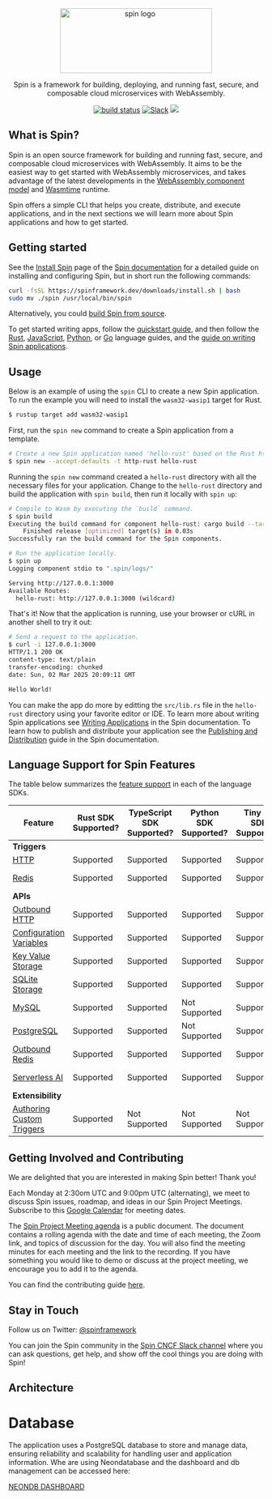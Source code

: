 <div align="center">
  <picture>
    <source media="(prefers-color-scheme: dark)" srcset="./docs/static/image/logo-dark.png">
    <img alt="spin logo" src="./docs/static/image/logo.png" width="300" height="128">
  </picture>
  <p>Spin is a framework for building, deploying, and running fast, secure, and composable cloud microservices with WebAssembly.</p>
      <a href="https://github.com/spinframework/spin/actions/workflows/build.yml"><img src="https://github.com/spinframework/spin/actions/workflows/build.yml/badge.svg" alt="build status" /></a>
      <a href="https://cloud-native.slack.com/archives/C089NJ9G1V0"><img alt="Slack" src="https://img.shields.io/badge/slack-spin-green.svg?logo=slack"></a>
      <a href="https://www.bestpractices.dev/projects/10373"><img src="https://www.bestpractices.dev/projects/10373/badge"></a>
</div>

## What is Spin?

Spin is an open source framework for building and running fast, secure, and
composable cloud microservices with WebAssembly. It aims to be the easiest way
to get started with WebAssembly microservices, and takes advantage of the latest
developments in the
[WebAssembly component model](https://github.com/WebAssembly/component-model)
and [Wasmtime](https://wasmtime.dev/) runtime.

Spin offers a simple CLI that helps you create, distribute, and execute
applications, and in the next sections we will learn more about Spin
applications and how to get started.

## Getting started

See the [Install Spin](https://spinframework.dev/install) page of the [Spin documentation](https://spinframework.dev) for a detailed
guide on installing and configuring Spin, but in short run the following commands:

```bash
curl -fsSL https://spinframework.dev/downloads/install.sh | bash
sudo mv ./spin /usr/local/bin/spin
```

Alternatively, you could [build Spin from source](https://spinframework.dev/contributing-spin).

To get started writing apps, follow the [quickstart guide](https://spinframework.dev/quickstart/),
and then follow the
[Rust](https://spinframework.dev/rust-components/), [JavaScript](https://spinframework.dev/javascript-components), [Python](https://spinframework.dev/python-components), or [Go](https://spinframework.dev/go-components/)
language guides, and the [guide on writing Spin applications](https://spinframework.dev/writing-apps/).

## Usage

Below is an example of using the `spin` CLI to create a new Spin application. To run the example you will need to install the `wasm32-wasip1` target for Rust.

```bash
$ rustup target add wasm32-wasip1
```

First, run the `spin new` command to create a Spin application from a template.

```bash
# Create a new Spin application named 'hello-rust' based on the Rust http template, accepting all defaults
$ spin new --accept-defaults -t http-rust hello-rust
```

Running the `spin new` command created a `hello-rust` directory with all the necessary files for your application. Change to the `hello-rust` directory and build the application with `spin build`, then run it locally with `spin up`:

```bash
# Compile to Wasm by executing the `build` command.
$ spin build
Executing the build command for component hello-rust: cargo build --target wasm32-wasip1 --release
    Finished release [optimized] target(s) in 0.03s
Successfully ran the build command for the Spin components.

# Run the application locally.
$ spin up
Logging component stdio to ".spin/logs/"

Serving http://127.0.0.1:3000
Available Routes:
  hello-rust: http://127.0.0.1:3000 (wildcard)
```

That's it! Now that the application is running, use your browser or cURL in another shell to try it out:

```bash
# Send a request to the application.
$ curl -i 127.0.0.1:3000
HTTP/1.1 200 OK
content-type: text/plain
transfer-encoding: chunked
date: Sun, 02 Mar 2025 20:09:11 GMT

Hello World!
```

You can make the app do more by editting the `src/lib.rs` file in the `hello-rust` directory using your favorite editor or IDE. To learn more about writing Spin applications see [Writing Applications](https://spinframework.dev/writing-apps) in the Spin documentation. To learn how to publish and distribute your application see the [Publishing and Distribution](https://spinframework.dev/distributing-apps) guide in the Spin documentation.

## Language Support for Spin Features

The table below summarizes the [feature support](https://spinframework.dev/language-support-overview) in each of the language SDKs.

| Feature                                                                                                   | Rust SDK Supported? | TypeScript SDK Supported? | Python SDK Supported? | Tiny Go SDK Supported? | C# SDK Supported? |
| --------------------------------------------------------------------------------------------------------- | ------------------- | ------------------------- | --------------------- | ---------------------- | ----------------- |
| **Triggers**                                                                                              |
| [HTTP](https://spinframework.dev/http-trigger)                                                            | Supported           | Supported                 | Supported             | Supported              | Supported         |
| [Redis](https://spinframework.dev/redis-trigger)                                                          | Supported           | Supported                 | Supported             | Supported              | Not Supported     |
| **APIs**                                                                                                  |
| [Outbound HTTP](https://spinframework.dev/rust-components.md#sending-outbound-http-requests)              | Supported           | Supported                 | Supported             | Supported              | Supported         |
| [Configuration Variables](https://spinframework.dev/variables)                                            | Supported           | Supported                 | Supported             | Supported              | Supported         |
| [Key Value Storage](https://spinframework.dev/kv-store-api-guide)                                         | Supported           | Supported                 | Supported             | Supported              | Not Supported     |
| [SQLite Storage](https://spinframework.dev/sqlite-api-guide)                                              | Supported           | Supported                 | Supported             | Supported              | Not Supported     |
| [MySQL](https://spinframework.dev/rdbms-storage#using-mysql-and-postgresql-from-applications)             | Supported           | Supported                 | Not Supported         | Supported              | Not Supported     |
| [PostgreSQL](https://spinframework.dev/rdbms-storage#using-mysql-and-postgresql-from-applications)        | Supported           | Supported                 | Not Supported         | Supported              | Supported         |
| [Outbound Redis](https://spinframework.dev/rust-components.md#storing-data-in-redis-from-rust-components) | Supported           | Supported                 | Supported             | Supported              | Supported         |
| [Serverless AI](https://spinframework.dev/serverless-ai-api-guide)                                        | Supported           | Supported                 | Supported             | Supported              | Not Supported     |
| **Extensibility**                                                                                         |
| [Authoring Custom Triggers](https://spinframework.dev/extending-and-embedding)                            | Supported           | Not Supported             | Not Supported         | Not Supported          | Not Supported     |

## Getting Involved and Contributing

We are delighted that you are interested in making Spin better! Thank you!

Each Monday at 2:30om UTC and 9:00pm UTC (alternating), we meet to discuss Spin issues, roadmap, and ideas in our Spin Project Meetings. Subscribe to this [Google Calendar](https://calendar.google.com/calendar/u/1?cid=c3Bpbi5tYWludGFpbmVyc0BnbWFpbC5jb20) for meeting dates.

The [Spin Project Meeting agenda](https://docs.google.com/document/d/1EG392gb8Eg-1ZEPDy18pgFZvMMrdAEybpCSufFXoe00/edit?usp=sharing) is a public document. The document contains a rolling agenda with the date and time of each meeting, the Zoom link, and topics of discussion for the day. You will also find the meeting minutes for each meeting and the link to the recording. If you have something you would like to demo or discuss at the project meeting, we encourage you to add it to the agenda.

You can find the contributing guide [here](https://spinframework.dev/contributing-spin).

## Stay in Touch

Follow us on Twitter: [@spinframework](https://twitter.com/spinframework)

You can join the Spin community in the [Spin CNCF Slack channel](https://cloud-native.slack.com/archives/C089NJ9G1V0) where you can ask questions, get help, and show off the cool things you are doing with Spin!

## Architecture

# Database

The application uses a PostgreSQL database to store and manage data, ensuring reliability and scalability for handling user and application information. Whe are using Neondatabase and the dashboard and db management can be accessed here:

[NEONDB DASHBOARD](https://console.neon.tech/app/projects/young-shadow-48175442?branchId=br-cold-shape-a25amomp&database=albergue-carrascalejo)
